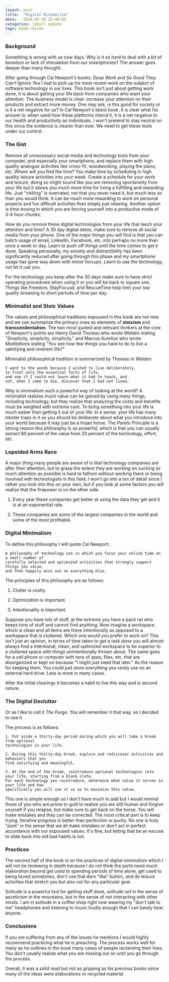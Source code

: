 ```yaml
---
layout: post
title:  "Digital Minimalism"
date:   2019-05-30 22:40:05
categories: jekyll update
tags: book-review
---
```


### Background

Something is wrong with us now days. Why is it so hard to deal with a bit of boredom or
lack of stimulation from our smartphones? The answer goes deeper than many thought.

After going through Cal Newport's
books: _Deep Work_ and _So Good They Can't Ignore You_ I had to pick up his most
recent work on the subject of software technology in our lives.
This book isn't just about getting work done, it is about getting your life
back from companies who want your attention. The business model is clear: increase
your attention on their products and extract more money. One may ask, is this good for
society or is it a net negative for us? In Cal Newport's latest book, it is
clear what his answer is: when used how these platforms intend it, it is a net negative
to our health and productivity as individuals. I won't pretend to stay neutral on this
since the evidence is clearer than ever. We need to get these tools under our
control.

### The Gist

Remove all unnecessary social media and technology tools from your computer, and especially
your smartphone, and replace them with high quality analogue activities like cross-fit, woodworking,
playing the piano, etc. Where will you find the time? You make time by scheduling in
high quality leisure activities into your week. Create a schedule for your work and leisure,
doing so might sound like you are removing spontaneity from your life but it allows you
much more time for living a fulfilling and rewarding life. Just "chilling" is
overrated, not that you never need it, but much less so than you would think. It
can be much more rewarding to work on personal projects and fun difficult activities than
simply just relaxing. Another option is time-boxing in which you are forcing yourself
into a productive mode of 3-4 hour chunks.

How do you remove these digital technologies from your life that leech your attention
and time? A 30 day digital detox, make sure to remove all social media from your phone.
One of the major things you will find is that you can batch usage of email, LinkedIn, Facebook, etc.
into perhaps no more than once a week or day. Learn to push off things until the time comes
to get it done. Speaking personally, my anxiety and distractibility
has been significantly reduced after going through this phase and my smartphone usage has
gone way down with minor hiccups. Learn to use the technology, not let it use you.

For the technology you keep after the 30 days make sure to have strict operating procedures
when using it or you will be back to square one. Things like Freedom, StayFocusd, and RescueTime
help limit your low quality browsing to short periods of time per day.


### Minimalist and Stoic Values

The values and philosophical traditions espoused in this book are not new and
we can summarize the primary ones as elements of <b>stoicism</b> and <b>transcendentalism</b>. The two
most quoted and relevant thinkers at the core of Newport's points
are Henry David Thoreau who wrote _Walden_ stating "Simplicity, simplicity, simplicity." and Marcus Aurelius who wrote _Meditations_ stating "You see how few things you have to do to live a satisfying and reverent life?"

Minimalist philosophical tradition is summarized by Thoreau in _Walden_

    I went to the woods because I wished to live deliberately,
    to front only the essential facts of life,
    and see if I could not learn what it had to teach, and
    not, when I came to die, discover that I had not lived.

Why is minimalism such a powerful way of looking at the world? A minimalist realizes
much value can be gained by using many things, including technology, but they realize
that analyzing the costs and benefits must be weighed with extreme care. To bring something into your
life is much easier than getting it out of your life. In a sense, your life has many
lobster traps in it so you should be deliberate about what you introduce into your
world because it may just be a trojan horse. The _Pareto Principle_ is a strong reason
this philosophy is so powerful, which is that you can usually extract 80 percent of the
value from 20 percent of the technology, effort, etc.


### Lopsided Arms Race

A major thing many people are aware of is that technology companies are after their
attention, but to grasp the extent they are working on sucking as much attention
as possible is hard to fathom without working there or being involved with technologists
in this field. I won't go into a ton of detail since I rather you look into this
on your own, but if you look at some factors you will realize that the firepower is on the other side.

  1. Every year these companies get better at using the data they get and it is at an exponential rate.

  2. These companies are some of the largest companies in the world and some of the most profitable.


### Digital Minimalism

To define this philosophy I will quote Cal Newport:

    A philosophy of technology use in which you focus your online time on a small number of
    carefully selected and optimized activities that strongly support things you value,
    and then happily miss out on everything else.

The principles of this philosophy are as follows:

  1. Clutter is costly.

  2. Optimization is important.

  3. Intentionality is important.

Suppose you have lots of stuff, at the extreme you have a pack rat who keeps tons
of stuff and cannot find anything. Now imagine a workspace which is clean and all
items are there intentionally as opposed to a workspace that is cluttered. Which
one would you prefer to work on? This isn't just an opinion, in terms of time
taken to get a task done you will almost always find a intentional, clean, and
optimized workspace to be superior to a cluttered space with things unintentionally
thrown about. The same goes for a cell phone or computer with tons of apps, files, etc.
that are disorganized or kept on because "I might just need that later." As the
reason for keeping them. You could just store everything you rarely use on an external
hard drive. Less is more in many cases.

After the initial clearings it becomes a habit to live this way and is second nature.

### The Digital Declutter

Or as I like to call it _The Purge_. You will remember it that way, so I decided to use it.

The process is as follows:

    1. Put aside a thirty-day period during which you will take a break from optional
    technologies in your life.

    2. During this thirty-day break, explore and rediscover activities and behaviors that you
    find satisfying and meaningful.

    3. At the end of the break, reintroduce optional technologies into your life, starting from a blank slate.
    For each technology you reintroduce, determine what value it serves in your life and how
    specifically you will use it so as to maximize this value.

This one is simple enough so I don't have much to add but I would remind those of
you who are prone to guilt to realize you are still human and forgive yourself
if you relapse, but make sure to get back on the horse. You will make mistakes and they can be corrected. The most critical part is to keep trying. Iterative
progress is better than perfection or purity. No one is truly "pure" in the sense that
we all make mistakes or don't act in perfect accordance with our espoused values.
It's fine, but letting that be an excuse to slide back into old bad habits is not.

### Practices

The second half of the book is on the practices of digital minimalism which I will not be reviewing
in depth because I do not think the parts need much elaboration beyond get used to spending periods
of time alone, get used to being bored sometimes, don't use that darn "like" button, and
do leisure activities that stretch you but also not for any particular goal.

Solitude is a powerful tool for getting
stuff done, solitude _not_ in the sense of asceticism in the mountains, but in the
sense of not interacting with other minds. I am in solitude in a coffee shop right now
wearing my "don't talk to me" headphones and listening to music loudly enough that I can barely hear anyone.

### Conclusions

If you are suffering from any of
the issues he mentions I would highly recommend practicing what he is preaching.
The process works well for many as he outlines in the book many cases of people
reclaiming their lives. You don't usually realize what you are missing out on until
you go through the process.

Overall, it was a solid read but not as gripping as his previous books since many of the ideas were elaborations or recycled material.
